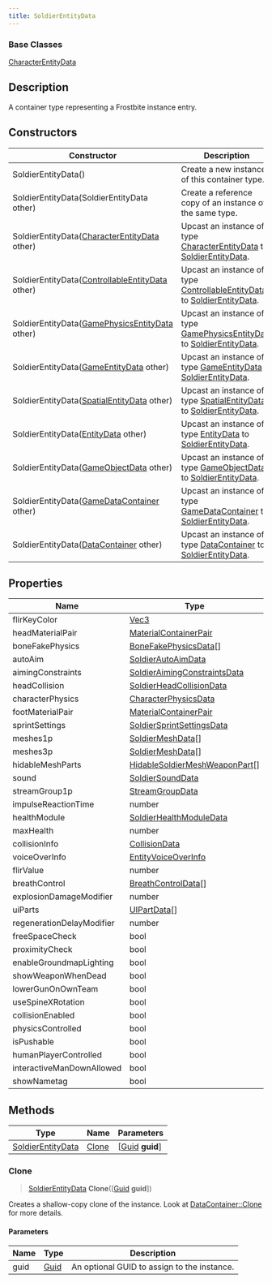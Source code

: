 ```yaml
---
title: SoldierEntityData
---
```

### Base Classes

[CharacterEntityData](CharacterEntityData)

## Description

A container type representing a Frostbite instance entry.

## Constructors

| Constructor                                                                  | Description                                                                                                               |
| ---------------------------------------------------------------------------- | ------------------------------------------------------------------------------------------------------------------------- |
| SoldierEntityData()                                                          | Create a new instance of this container type.                                                                             |
| SoldierEntityData(SoldierEntityData other)                                   | Create a reference copy of an instance of the same type.                                                                  |
| SoldierEntityData([CharacterEntityData](CharacterEntityData) other)          | Upcast an instance of type [CharacterEntityData](CharacterEntityData) to [SoldierEntityData](SoldierEntityData).          |
| SoldierEntityData([ControllableEntityData](ControllableEntityData) other)    | Upcast an instance of type [ControllableEntityData](ControllableEntityData) to [SoldierEntityData](SoldierEntityData).    |
| SoldierEntityData([GamePhysicsEntityData](GamePhysicsEntityData) other)      | Upcast an instance of type [GamePhysicsEntityData](GamePhysicsEntityData) to [SoldierEntityData](SoldierEntityData).      |
| SoldierEntityData([GameEntityData](GameEntityData) other)                    | Upcast an instance of type [GameEntityData](GameEntityData) to [SoldierEntityData](SoldierEntityData).                    |
| SoldierEntityData([SpatialEntityData](SpatialEntityData) other)              | Upcast an instance of type [SpatialEntityData](SpatialEntityData) to [SoldierEntityData](SoldierEntityData).              |
| SoldierEntityData([EntityData](EntityData) other)                            | Upcast an instance of type [EntityData](EntityData) to [SoldierEntityData](SoldierEntityData).                            |
| SoldierEntityData([GameObjectData](GameObjectData) other)                    | Upcast an instance of type [GameObjectData](GameObjectData) to [SoldierEntityData](SoldierEntityData).                    |
| SoldierEntityData([GameDataContainer](GameDataContainer) other)              | Upcast an instance of type [GameDataContainer](GameDataContainer) to [SoldierEntityData](SoldierEntityData).              |
| SoldierEntityData([DataContainer](/vext/ref/shared/class/datacontainer) other) | Upcast an instance of type [DataContainer](/vext/ref/shared/class/datacontainer) to [SoldierEntityData](SoldierEntityData). |

## Properties

| Name                      | Type                                                             | Description |
| ------------------------- | ---------------------------------------------------------------- | ----------- |
| flirKeyColor              | [Vec3](/vext/ref/shared/class/Vec3)                                |             |
| headMaterialPair          | [MaterialContainerPair](MaterialContainerPair)                   |             |
| boneFakePhysics           | [BoneFakePhysicsData](BoneFakePhysicsData)\[\]                   |             |
| autoAim                   | [SoldierAutoAimData](SoldierAutoAimData)                         |             |
| aimingConstraints         | [SoldierAimingConstraintsData](SoldierAimingConstraintsData)     |             |
| headCollision             | [SoldierHeadCollisionData](SoldierHeadCollisionData)             |             |
| characterPhysics          | [CharacterPhysicsData](CharacterPhysicsData)                     |             |
| footMaterialPair          | [MaterialContainerPair](MaterialContainerPair)                   |             |
| sprintSettings            | [SoldierSprintSettingsData](SoldierSprintSettingsData)           |             |
| meshes1p                  | [SoldierMeshData](SoldierMeshData)\[\]                           |             |
| meshes3p                  | [SoldierMeshData](SoldierMeshData)\[\]                           |             |
| hidableMeshParts          | [HidableSoldierMeshWeaponPart](HidableSoldierMeshWeaponPart)\[\] |             |
| sound                     | [SoldierSoundData](SoldierSoundData)                             |             |
| streamGroup1p             | [StreamGroupData](StreamGroupData)                               |             |
| impulseReactionTime       | number                                                           |             |
| healthModule              | [SoldierHealthModuleData](SoldierHealthModuleData)               |             |
| maxHealth                 | number                                                           |             |
| collisionInfo             | [CollisionData](CollisionData)                                   |             |
| voiceOverInfo             | [EntityVoiceOverInfo](EntityVoiceOverInfo)                       |             |
| flirValue                 | number                                                           |             |
| breathControl             | [BreathControlData](BreathControlData)\[\]                       |             |
| explosionDamageModifier   | number                                                           |             |
| uiParts                   | [UIPartData](UIPartData)\[\]                                     |             |
| regenerationDelayModifier | number                                                           |             |
| freeSpaceCheck            | bool                                                             |             |
| proximityCheck            | bool                                                             |             |
| enableGroundmapLighting   | bool                                                             |             |
| showWeaponWhenDead        | bool                                                             |             |
| lowerGunOnOwnTeam         | bool                                                             |             |
| useSpineXRotation         | bool                                                             |             |
| collisionEnabled          | bool                                                             |             |
| physicsControlled         | bool                                                             |             |
| isPushable                | bool                                                             |             |
| humanPlayerControlled     | bool                                                             |             |
| interactiveManDownAllowed | bool                                                             |             |
| showNametag               | bool                                                             |             |

## Methods

| Type                                   | Name            | Parameters                                     |
| -------------------------------------- | --------------- | ---------------------------------------------- |
| [SoldierEntityData](SoldierEntityData) | [Clone](#clone) | \[[Guid](/vext/ref/shared/class/guid) **guid**\] |

### Clone

> [SoldierEntityData](SoldierEntityData) **Clone**(\[[Guid](/vext/ref/shared/class/guid) **guid**\])

Creates a shallow-copy clone of the instance. Look at [DataContainer::Clone](/vext/ref/shared/class/datacontainer#clone) for more details.

#### Parameters

| Name | Type         | Description                                 |
| ---- | ------------ | ------------------------------------------- |
| guid | [Guid](Guid) | An optional GUID to assign to the instance. |
